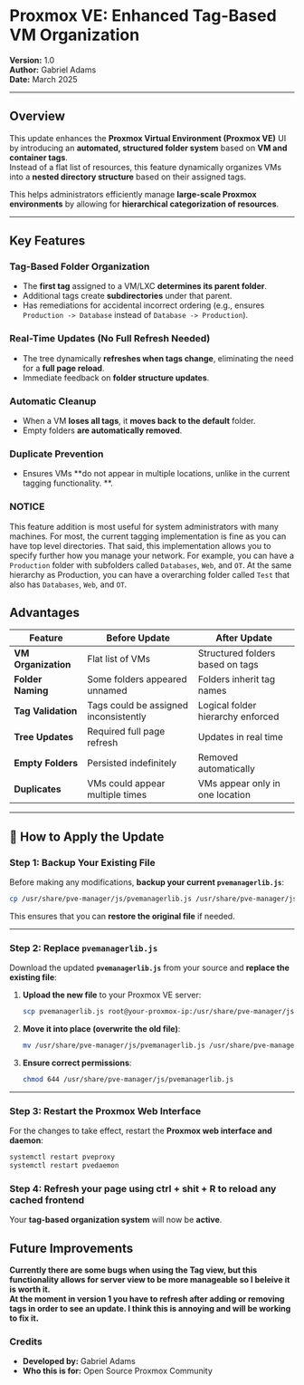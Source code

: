 #  **Proxmox VE: Enhanced Tag-Based VM Organization**
**Version:** 1.0  
**Author:** Gabriel Adams  
**Date:** March 2025  

---

## **Overview**
This update enhances the **Proxmox Virtual Environment (Proxmox VE)** UI by introducing an **automated, structured folder system** based on **VM and container tags**.  
Instead of a flat list of resources, this feature dynamically organizes VMs into a **nested directory structure** based on their assigned tags.  

This helps administrators efficiently manage **large-scale Proxmox environments** by allowing for **hierarchical categorization of resources**.

---

##  **Key Features**
###  **Tag-Based Folder Organization**
- The **first tag** assigned to a VM/LXC **determines its parent folder**.
- Additional tags create **subdirectories** under that parent.
- Has remediations for accidental incorrect ordering (e.g., ensures `Production -> Database` instead of `Database -> Production`).

### **Real-Time Updates (No Full Refresh Needed)**
- The tree dynamically **refreshes when tags change**, eliminating the need for a **full page reload**.
- Immediate feedback on **folder structure updates**.


### **Automatic Cleanup**
- When a VM **loses all tags**, it **moves back to the default** folder.
- Empty folders **are automatically removed**.

###  **Duplicate Prevention**
- Ensures VMs **do not appear in multiple locations, unlike in the current tagging functionality. **.
  
### **NOTICE**
This feature addition is most useful for system administrators with many machines. For most, the current tagging implementation is fine as you can have top level directories. That said, this 
implementation allows you to specify further how you manage your network. For example, you can have a `Production` folder with subfolders called `Databases`, `Web`, and `OT`. At the same hierarchy as Production, you 
can have a overarching folder called `Test` that also has `Databases`, `Web`, and `OT`. 

##  **Advantages**
| Feature | Before Update | After Update |
|---------|--------------|--------------|
| **VM Organization** | Flat list of VMs | Structured folders based on tags |
| **Folder Naming** | Some folders appeared unnamed | Folders inherit tag names |
| **Tag Validation** | Tags could be assigned inconsistently | Logical folder hierarchy enforced |
| **Tree Updates** | Required full page refresh | Updates in real time |
| **Empty Folders** | Persisted indefinitely | Removed automatically |
| **Duplicates** | VMs could appear multiple times | VMs appear only in one location |

---

## 🔧 **How to Apply the Update**
### **Step 1: Backup Your Existing File**
Before making any modifications, **backup your current `pvemanagerlib.js`**:
```sh
cp /usr/share/pve-manager/js/pvemanagerlib.js /usr/share/pve-manager/js/pvemanagerlib.js.bak
```
This ensures that you can **restore the original file** if needed.

---

### **Step 2: Replace `pvemanagerlib.js`**
Download the updated **`pvemanagerlib.js`** from your source and **replace the existing file**:

1. **Upload the new file** to your Proxmox VE server:
   ```sh
   scp pvemanagerlib.js root@your-proxmox-ip:/usr/share/pve-manager/js/
   ```
2. **Move it into place (overwrite the old file)**:
   ```sh
   mv /usr/share/pve-manager/js/pvemanagerlib.js /usr/share/pve-manager/js/pvemanagerlib.js.new
   ```
3. **Ensure correct permissions**:
   ```sh
   chmod 644 /usr/share/pve-manager/js/pvemanagerlib.js
   ```

---

### **Step 3: Restart the Proxmox Web Interface**
For the changes to take effect, restart the **Proxmox web interface and daemon**:

```sh
systemctl restart pveproxy
systemctl restart pvedaemon
```
### **Step 4: Refresh your page using ctrl + shit + R to reload any cached frontend**


Your **tag-based organization system** will now be **active**.



##  **Future Improvements**
 **Currently there are some bugs when using the Tag view, but this functionality allows for server view to be more manageable so I beleive it is worth it.**  
 **At the moment in version 1 you have to refresh after adding or removing tags in order to see an update. I think this is annoying and will be working to fix it.**

### **Credits**
- **Developed by:** Gabriel Adams  
- **Who this is for:** Open Source Proxmox Community  

